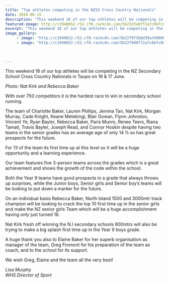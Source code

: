 ```yaml
---
title: "Top athletes competing in the NZSS Cross Country Nationals"
date: 2018-06-15
description: "This weekend 18 of our top athletes will be competing in the NZSS Cross Country Nationals in Taupo..."
featured-image: http://c1940652.r52.cf0.rackcdn.com/5b2323a6ff2a7c6bfc0023a3/both-nat--rebecca-take-2.gif
excerpt: "This weekend 18 of our top athletes will be competing in the NZ Secondary School Cross Country Nationals in Taupo on 16 & 17 June."
image_gallery:
     - image: "http://c1940652.r52.cf0.rackcdn.com/5b22f9f3b8d39a74990023d8/rebecca-baker-coming-thro-gate-2.jpg"
     - image: "http://c1940652.r52.cf0.rackcdn.com/5b22f9d0ff2a7c6bfc002394/Nat-kirk-running-smiling-bit-out-of-focus-closer.jpg"
    
    
    
---
```


<p>This weekend 18 of our top athletes will be competing in the NZ Secondary School Cross Country Nationals in Taupo on 16 &amp; 17 June.</p>
<p><em>Photo:&nbsp;Nat Kirk and&nbsp;Rebecca Baker</em></p>
<p>With over 750 competitors it is the hardest race to win in secondary school running.</p>
<p>The team of Charlotte Baker, Lauren Phillips, Jemma Tan, Nat Kirk, Morgan Murray, Cade Knight, Keane Metekingi, Blair Gowan, Flynn Johnston, Vincent Ye, Ryan Bayler, Rebecca Baker, Paris Munro, Renee Teers, Riana Tamati, Travis&nbsp;Bayler, Joseph Read, and Connor Hoskin despite having two teams in the senior grades has an average age of only 14 &frac12; so has great prospects for the future.</p>
<p>For 13 of the team its first time up at this level so it will be a huge opportunity and a learning experience.</p>
<p>Our team features five 3-person teams across the grades which is a great achievement and shows the growth of the code within the school.</p>
<p>Both the Year 9 teams have good prospects in a grade that always throws up surprises, while the Junior boys, Senior girls and Senior boy&rsquo;s teams will be looking to put down a marker for the future.</p>
<p>On an individual basis Rebecca Baker, North Island 1500 and 3000mtr track champion will be looking to crack the top 10 first time up in the senior girls and make the NZ senior girls Team which will be a huge accomplishment having only just turned 16.</p>
<p>Nat Kirk fresh off winning the N.I secondary schools 800mtrs will also be trying to make a big splash first time up in the Year 9 boys grade.</p>
<p>A huge thank you also to Elaine Baker for her superb organisation as manager of the team, Greg Fromont for his preparation of the team as coach, and to the school for its support.</p>
<p>We wish Greg, Elaine and the team all the very best!</p>
<p><em>Lisa Murphy</em><br /><em>WHS Director of Sport</em></p>


